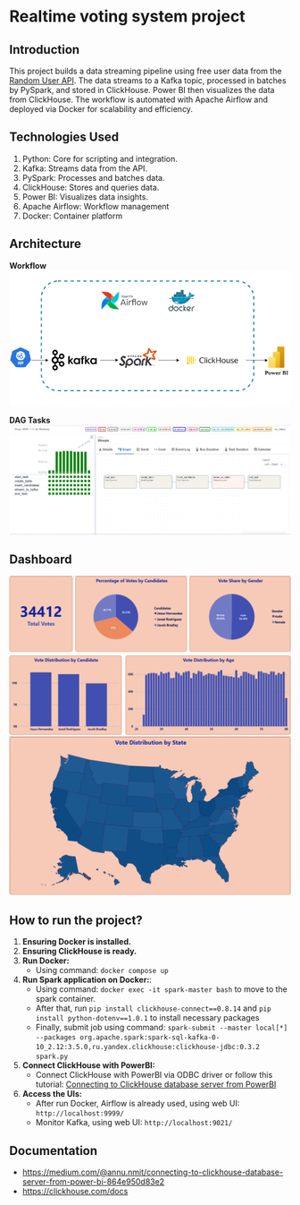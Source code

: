 # Realtime voting system project

## Introduction
This project builds a data streaming pipeline using free user data from the [Random User API](https://randomuser.me/api?nat=us). The data streams to a Kafka topic, processed in batches by PySpark, and stored in ClickHouse. Power BI then visualizes the data from ClickHouse.
The workflow is automated with Apache Airflow and deployed via Docker for scalability and efficiency.

## Technologies Used
1. Python: Core for scripting and integration.
2. Kafka: Streams data from the API.
3. PySpark: Processes and batches data.
4. ClickHouse: Stores and queries data.
5. Power BI: Visualizes data insights.
6. Apache Airflow: Workflow management
7. Docker: Container platform

## Architecture
**Workflow**
![Architecture](image/workflow.png)

**DAG Tasks**
![DAG Tasks](image/dag_tasks.png)

## Dashboard
![Report 1](image/report1.png)
![Report 2](image/report2.png)

## How to run the project?
1. **Ensuring Docker is installed.**
2. **Ensuring ClickHouse is ready.**
3. **Run Docker:**
    - Using command: `docker compose up`
4. **Run Spark application on Docker:**:
    - Using command: `docker exec -it spark-master bash` to move to the spark container.
    - After that, run `pip install clickhouse-connect==0.8.14` and `pip install python-dotenv==1.0.1` to install necessary packages
    - Finally, submit job using command: `spark-submit --master local[*] --packages org.apache.spark:spark-sql-kafka-0-10_2.12:3.5.0,ru.yandex.clickhouse:clickhouse-jdbc:0.3.2 spark.py`
5. **Connect ClickHouse with PowerBI:**
    - Connect ClickHouse with PowerBI via ODBC driver or follow this tutorial: [Connecting to ClickHouse database server from PowerBI](https://medium.com/@annu.nmit/connecting-to-clickhouse-database-server-from-power-bi-864e950d83e2)
6. **Access the UIs:**
    - After run Docker, Airflow is already used, using web UI: `http://localhost:9999/`
    - Monitor Kafka, using web UI: `http://localhost:9021/`

## Documentation
- https://medium.com/@annu.nmit/connecting-to-clickhouse-database-server-from-power-bi-864e950d83e2
- https://clickhouse.com/docs